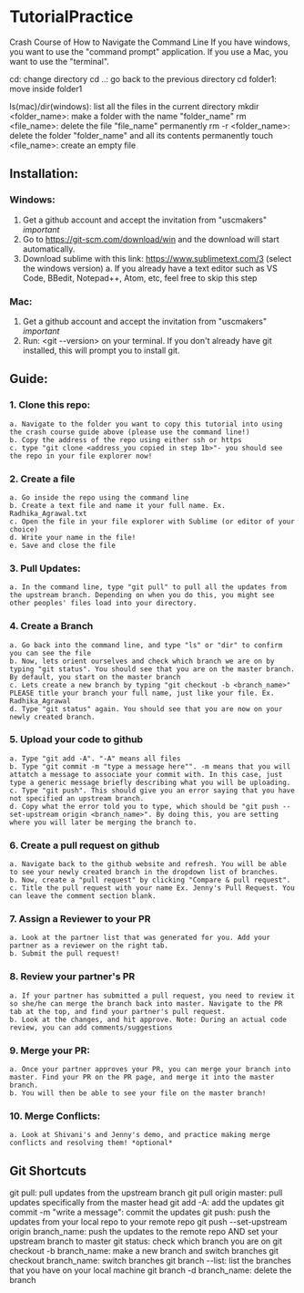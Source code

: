 # TutorialPractice

Crash Course of How to Navigate the Command Line 
If you have windows, you want to use the "command prompt" application. If you use a Mac, you want to use the "terminal".

cd: change directory
	cd ..: go back to the previous directory
	cd folder1: move inside folder1

ls(mac)/dir(windows): list all the files in the current directory
mkdir <folder_name>: make a folder with the name "folder_name"
rm <file_name>: delete the file "file_name" permanently
rm -r <folder_name>: delete the folder "folder_name" and all its contents permanently
touch <file_name>: create an empty file

## Installation:
### Windows:
1. Get a github account and accept the invitation from "uscmakers" *important*
2. Go to https://git-scm.com/download/win and the download will start automatically.
3. Download sublime with this link: https://www.sublimetext.com/3 (select the windows version)
	a. If you already have a text editor such as VS Code, BBedit, Notepad++, Atom, etc, feel free to skip this step


### Mac:
1. Get a github account and accept the invitation from "uscmakers" *important*
2. Run: <git --version> on your terminal. If you don't already have git installed, this will prompt you to install git.

## Guide:
### 1. Clone this repo:
	a. Navigate to the folder you want to copy this tutorial into using the crash course guide above (please use the command line!)
	b. Copy the address of the repo using either ssh or https
	c. type "git clone <address_you copied in step 1b>"- you should see the repo in your file explorer now!
### 2. Create a file
	a. Go inside the repo using the command line
	b. Create a text file and name it your full name. Ex. Radhika_Agrawal.txt
	c. Open the file in your file explorer with Sublime (or editor of your choice)
	d. Write your name in the file!
	e. Save and close the file
### 3. Pull Updates:
	a. In the command line, type "git pull" to pull all the updates from the upstream branch. Depending on when you do this, you might see other peoples' files load into your directory.
### 4. Create a Branch
	a. Go back into the command line, and type "ls" or "dir" to confirm you can see the file
	b. Now, lets orient ourselves and check which branch we are on by typing "git status". You should see that you are on the master branch. By default, you start on the master branch
	c. Lets create a new branch by typing "git checkout -b <branch_name>" PLEASE title your branch your full name, just like your file. Ex. Radhika_Agrawal
	d. Type "git status" again. You should see that you are now on your newly created branch.
### 5. Upload your code to github
	a. Type "git add -A". "-A" means all files
	b. Type "git commit -m "type a message here"". -m means that you will attatch a message to associate your commit with. In this case, just type a generic message briefly describing what you will be uploading.
	c. Type "git push". This should give you an error saying that you have not specified an upstream branch. 
	d. Copy what the error told you to type, which should be "git push --set-upstream origin <branch_name>". By doing this, you are setting where you will later be merging the branch to.
### 6. Create a pull request on github
	a. Navigate back to the github website and refresh. You will be able to see your newly created branch in the dropdown list of branches.
	b. Now, create a "pull request" by clicking "Compare & pull request". 
	c. Title the pull request with your name Ex. Jenny's Pull Request. You can leave the comment section blank.
### 7. Assign a Reviewer to your PR
	a. Look at the partner list that was generated for you. Add your partner as a reviewer on the right tab.
	b. Submit the pull request! 
### 8. Review your partner's PR
	a. If your partner has submitted a pull request, you need to review it so she/he can merge the branch back into master. Navigate to the PR tab at the top, and find your partner's pull request. 
	b. Look at the changes, and hit approve. Note: During an actual code review, you can add comments/suggestions
### 9. Merge your PR:
	a. Once your partner approves your PR, you can merge your branch into master. Find your PR on the PR page, and merge it into the master branch.
	b. You will then be able to see your file on the master branch!
### 10. Merge Conflicts:
	a. Look at Shivani's and Jenny's demo, and practice making merge conflicts and resolving them! *optional*

## Git Shortcuts

git pull: pull updates from the upstream branch
git pull origin master: pull updates specifically from the master head
git add -A: add the updates 
git commit -m "write a message": commit the updates
git push: push the updates from your local repo to your remote repo
git push --set-upstream origin branch_name: push the updates to the remote repo AND set your upstream branch to master
git status: check which branch you are on
git checkout -b branch_name: make a new branch and switch branches
git checkout branch_name: switch branches
git branch --list: list the branches that you have on your local machine
git branch -d branch_name: delete the branch

